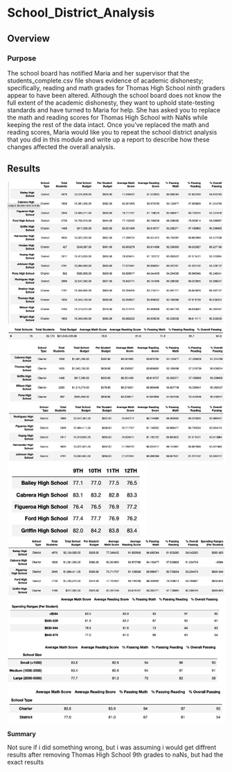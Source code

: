 # School_District_Analysis


## Overview 




### Purpose

The school board has notified Maria and her supervisor that the students_complete.csv file shows evidence of academic dishonesty; specifically, reading and math grades for Thomas High School ninth graders appear to have been altered. Although the school board does not know the full extent of the academic dishonesty, they want to uphold state-testing standards and have turned to Maria for help. She has asked you to replace the math and reading scores for Thomas High School with NaNs while keeping the rest of the data intact. Once you’ve replaced the math and reading scores, Maria would like you to repeat the school district analysis that you did in this module and write up a report to describe how these changes affected the overall analysis.


## Results


![](Resources/pic2.png)
![](Resources/pic1.png)
![](Resources/pic3.png)
![](Resources/pic4.png)
![](Resources/pic5.png)
![](Resources/pic6.png)
![](Resources/pic7.png)
![](Resources/pic8.png)
![](Resources/pic9.png)



**Summary**

Not sure if i did something wrong, but i was assuming i would get diffrent results after removing Thomas High School 9th grades to naNs, but had the exact results

